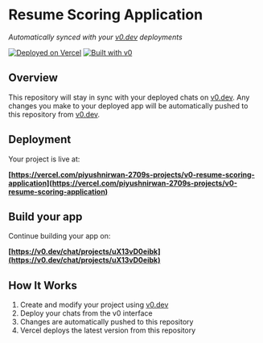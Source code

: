 # Resume Scoring Application

*Automatically synced with your [v0.dev](https://v0.dev) deployments*

[![Deployed on Vercel](https://img.shields.io/badge/Deployed%20on-Vercel-black?style=for-the-badge&logo=vercel)](https://vercel.com/piyushnirwan-2709s-projects/v0-resume-scoring-application)
[![Built with v0](https://img.shields.io/badge/Built%20with-v0.dev-black?style=for-the-badge)](https://v0.dev/chat/projects/uX13vD0eibk)

## Overview

This repository will stay in sync with your deployed chats on [v0.dev](https://v0.dev).
Any changes you make to your deployed app will be automatically pushed to this repository from [v0.dev](https://v0.dev).

## Deployment

Your project is live at:

**[https://vercel.com/piyushnirwan-2709s-projects/v0-resume-scoring-application](https://vercel.com/piyushnirwan-2709s-projects/v0-resume-scoring-application)**

## Build your app

Continue building your app on:

**[https://v0.dev/chat/projects/uX13vD0eibk](https://v0.dev/chat/projects/uX13vD0eibk)**

## How It Works

1. Create and modify your project using [v0.dev](https://v0.dev)
2. Deploy your chats from the v0 interface
3. Changes are automatically pushed to this repository
4. Vercel deploys the latest version from this repository